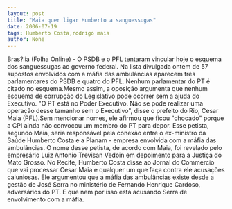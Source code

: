 ```yaml
---
layout: post
title: "Maia quer ligar Humberto a sanguessugas"
date: 2006-07-19
tags: Humberto Costa,rodrigo maia
author: None
---
```


Bras?lia (Folha Online) - O PSDB e o PFL tentaram vincular hoje o esquema dos sanguessugas ao governo federal. Na lista divulgada ontem de 57 supostos envolvidos com a máfia das ambulâncias aparecem três parlamentares do PSDB e quatro do PFL. Nenhum parlamentar do PT é citado no esquema.Mesmo assim, a oposição argumenta que nenhum esquema de corrupção do Legislativo pode ocorrer sem a ajuda do Executivo. \"O PT está no Poder Executivo. Não se pode realizar uma operação desse tamanho sem o Executivo\", disse o prefeito do Rio, Cesar Maia (PFL).Sem mencionar nomes, ele afirmou que ficou \"chocado\" porque a CPI ainda não convocou um membro do PT para depor. Esse petista, segundo Maia, seria responsável pela conexão entre o ex-ministro da Saúde Humberto Costa e a Planam - empresa envolvida com a máfia das ambulâncias. O nome desse petista, de acordo com Maia, foi revelado pelo empresário Luiz Antonio Trevisan Vedoin em depoimento para a Justiça do Mato Grosso.
No Recife, Humberto Costa disse ao Jornal do Commercio que vai processar Cesar Maia e qualquer um que faça contra ele acusações
 caluniosas. Ele argumentou que a máfia das ambulâncias existe desde a gestão de José Serra no ministério de Fernando Henrique Cardoso, adversários do PT. E que nem por isso está acusando Serra de envolvimento com a máfia. 